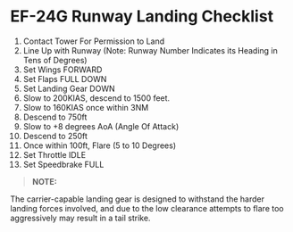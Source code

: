 # EF-24G Runway Landing Checklist

1. Contact Tower For Permission to Land
2. Line Up with Runway (Note: Runway Number Indicates its Heading in Tens of Degrees)
3. Set Wings FORWARD
4. Set Flaps FULL DOWN
5. Set Landing Gear DOWN
6. Slow to 200KIAS, descend to 1500 feet.
7. Slow to 160KIAS once within 3NM
8. Descend to 750ft
9. Slow to +8 degrees AoA (Angle Of Attack)
10. Descend to 250ft
11. Once within 100ft, Flare (5 to 10 Degrees)
12. Set Throttle IDLE
13. Set Speedbrake FULL

> **NOTE:**

<div class="border-s-4 border-green-500 ps-4 mb-5">
    The carrier-capable landing gear is designed to withstand the harder landing forces involved, and due to the low clearance attempts to flare too aggressively may result in a tail strike.
</div>
